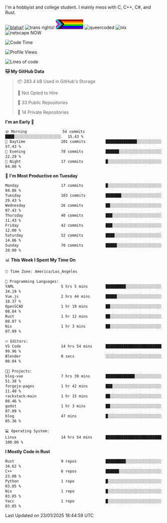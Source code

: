 I'm a hobbyist and college student. I mainly mess with C, C++, C#, and Rust.

[![blahaj!](https://isabelroses.com/static/badges/badges/love_blahaj.gif)](https://www.ikea.com/us/en/p/blahaj-soft-toy-shark-90373590/)
![trans rights!](https://isabelroses.com/static/badges/badges/transnow.png)
![progress pride](https://raw.githubusercontent.com/TheFelidae/88x31/refs/heads/main/images/pride/badge_progress.png?raw=true)
![queercoded](https://isabelroses.com/static/badges/badges/queercoded.webp)
![nix](https://isabelroses.com/static/badges/badges/nix.gif)
![netscape NOW](https://cyber.dabamos.de/88x31/netscapenow30.gif)

<!--START_SECTION:waka-->
![Code Time](http://img.shields.io/badge/Code%20Time-129%20hrs%2047%20mins-blue)

![Profile Views](http://img.shields.io/badge/Profile%20Views-0-blue)

![Lines of code](https://img.shields.io/badge/From%20Hello%20World%20I%27ve%20Written-371.4%20thousand%20lines%20of%20code-blue)

**🐱 My GitHub Data** 

> 📦 283.4 kB Used in GitHub's Storage 
 > 
> 🚫 Not Opted to Hire
 > 
> 📜 33 Public Repositories 
 > 
> 🔑 14 Private Repositories 
 > 
**I'm an Early 🐤** 

```text
🌞 Morning                54 commits          ████░░░░░░░░░░░░░░░░░░░░░   15.43 % 
🌆 Daytime                201 commits         ██████████████░░░░░░░░░░░   57.43 % 
🌃 Evening                78 commits          ██████░░░░░░░░░░░░░░░░░░░   22.29 % 
🌙 Night                  17 commits          █░░░░░░░░░░░░░░░░░░░░░░░░   04.86 % 
```
📅 **I'm Most Productive on Tuesday** 

```text
Monday                   17 commits          █░░░░░░░░░░░░░░░░░░░░░░░░   04.86 % 
Tuesday                  103 commits         ███████░░░░░░░░░░░░░░░░░░   29.43 % 
Wednesday                26 commits          ██░░░░░░░░░░░░░░░░░░░░░░░   07.43 % 
Thursday                 40 commits          ███░░░░░░░░░░░░░░░░░░░░░░   11.43 % 
Friday                   42 commits          ███░░░░░░░░░░░░░░░░░░░░░░   12.00 % 
Saturday                 52 commits          ████░░░░░░░░░░░░░░░░░░░░░   14.86 % 
Sunday                   70 commits          █████░░░░░░░░░░░░░░░░░░░░   20.00 % 
```


📊 **This Week I Spent My Time On** 

```text
🕑︎ Time Zone: America/Los_Angeles

💬 Programming Languages: 
YAML                     5 hrs 5 mins        █████████░░░░░░░░░░░░░░░░   34.19 % 
Vue.js                   2 hrs 44 mins       █████░░░░░░░░░░░░░░░░░░░░   18.37 % 
OpenSCAD                 1 hr 19 mins        ██░░░░░░░░░░░░░░░░░░░░░░░   08.84 % 
Rust                     1 hr 12 mins        ██░░░░░░░░░░░░░░░░░░░░░░░   08.07 % 
Nix                      1 hr 3 mins         ██░░░░░░░░░░░░░░░░░░░░░░░   07.09 % 

🔥 Editors: 
VS Code                  14 hrs 54 mins      █████████████████████████   99.96 % 
Blender                  0 secs              ░░░░░░░░░░░░░░░░░░░░░░░░░   00.04 % 

🐱‍💻 Projects: 
blog-vue                 7 hrs 39 mins       █████████████░░░░░░░░░░░░   51.38 % 
forgejo-pages            1 hr 42 mins        ███░░░░░░░░░░░░░░░░░░░░░░   11.40 % 
rackstack-main           1 hr 15 mins        ██░░░░░░░░░░░░░░░░░░░░░░░   08.46 % 
godot                    1 hr 3 mins         ██░░░░░░░░░░░░░░░░░░░░░░░   07.09 % 
blog                     47 mins             █░░░░░░░░░░░░░░░░░░░░░░░░   05.36 % 

💻 Operating System: 
Linux                    14 hrs 54 mins      █████████████████████████   100.00 % 
```

**I Mostly Code in Rust** 

```text
Rust                     9 repos             █████████░░░░░░░░░░░░░░░░   34.62 % 
C++                      6 repos             ██████░░░░░░░░░░░░░░░░░░░   23.08 % 
Python                   1 repo              █░░░░░░░░░░░░░░░░░░░░░░░░   03.85 % 
Nix                      1 repo              █░░░░░░░░░░░░░░░░░░░░░░░░   03.85 % 
Yacc                     1 repo              █░░░░░░░░░░░░░░░░░░░░░░░░   03.85 % 
```




 Last Updated on 23/01/2025 18:44:59 UTC
<!--END_SECTION:waka-->
